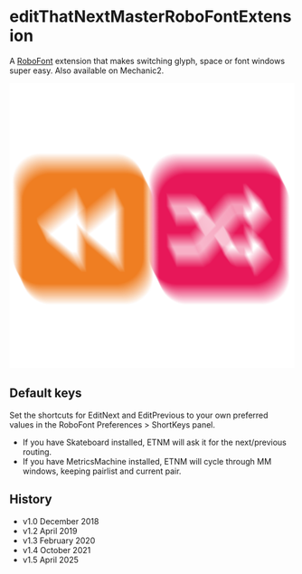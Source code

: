 # editThatNextMasterRoboFontExtension

A [RoboFont](http:robofont.com) extension that makes switching glyph, space or font windows super easy. Also available on Mechanic2.

![EditThatNextMasterIcon.png](EditThatNextMasterIcon.png)

## Default keys
Set the shortcuts for EditNext and EditPrevious to your own preferred values in the RoboFont Preferences > ShortKeys panel. 

* If you have Skateboard installed, ETNM will ask it for the next/previous routing.
* If you have MetricsMachine installed, ETNM will cycle through MM windows, keeping pairlist and current pair.

## History
* v1.0 December 2018
* v1.2 April 2019
* v1.3 February 2020
* v1.4 October 2021
* v1.5 April 2025
